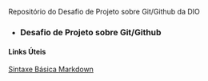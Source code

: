 Repositório do Desafio de Projeto sobre Git/Github da DIO
* ### Desafio de Projeto sobre Git/Github

#### Links Úteis
[Sintaxe Básica Markdown](https://www.markdownguide.org/basic-syntax/)
